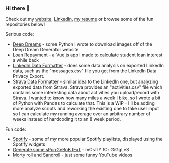 ### Hi there 👋

<!--
**JasonD94/JasonD94** is a ✨ _special_ ✨ repository because its `README.md` (this file) appears on your GitHub profile.

Here are some ideas to get you started:

- 🔭 I’m currently working on ...
- 🌱 I’m currently learning ...
- 👯 I’m looking to collaborate on ...
- 🤔 I’m looking for help with ...
- 💬 Ask me about ...
- 📫 How to reach me: ...
- 😄 Pronouns: ...
- ⚡ Fun fact: ...
-->

Check out my [website](https://downing.io/), [LinkedIn](https://www.linkedin.com/in/jasonpdowning/), [my resume](https://downing.io/img/resume.pdf) or browse some of the fun repositories below!

Serious code:
* [Deep Dreams](https://github.com/JasonD94/DeepDreams) - some Python I wrote to download images off of the Deep Dream Generator website
* [Loan Repayment](https://github.com/JasonD94/Loan-Repayment) - a Vue.js app I made to calculate student loan interest a while back
* [LinkedIn Data Formatter](https://github.com/JasonD94/LinkedIn-Data-Formatter) - does some data analysis on exported LinkedIn data, such as the "messages.csv" file you get from the LinkedIn Data Privacy Export.
* [Strava Data Formatter](https://github.com/JasonD94/Strava-Data-Formatter) - similar idea to the LinkedIn one, but analyzing exported data from Strava. Strava provides an "activities.csv" file which contains some interesting data about activities you upload/record with Strava. I wanted to know how many miles a week I bike, so I wrote a bit of Python with Pandas to calculate that. This is a WIP - I'll be adding more analyze scripts and reworking the existing one to take user input so I can calculate my running average over an arbitrary number of weeks instead of hardcoding it to an 8 week period.

Fun code:
* [Spotify](https://github.com/JasonD94/Spotify) - some of my more popular Spotify playlists, displayed using the Spotify widgets
* [Generate some sPonGeBoB tExT](https://downing.io/gEnErAtEsPoNgEbObTeXt/) - mOsTlY fOr GiGgLeS
* [Morty roll](https://downing.io/Mortyroll/) and [Sandroll](https://downing.io/Sandroll/) - just some funny YouTube videos
